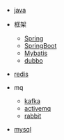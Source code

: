 

* [java](java/)


* 框架
  * [Spring](framework/spring/)
  * [SpringBoot](framework/springboot/)
  * [Mybatis](framework/mybatis/)
  * [dubbo](framework/dubbo/)


* [redis](redis/)


* mq
  * [kafka](mq/kafka/)
  * [activemq](mq/activemq/)
  * [rabbit](mq/rabbit/)
  
  
* [mysql](mysql/)
